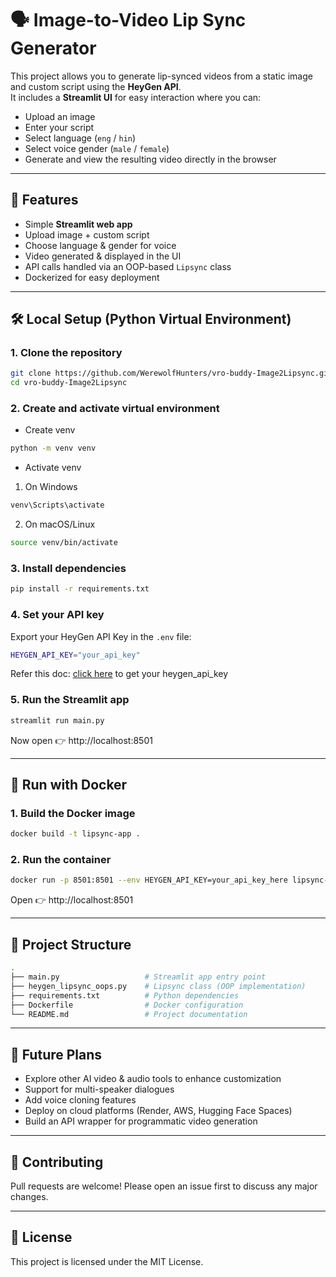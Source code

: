 # 🗣️ Image-to-Video Lip Sync Generator

This project allows you to generate lip-synced videos from a static image and custom script using the **HeyGen API**.  
It includes a **Streamlit UI** for easy interaction where you can:

- Upload an image
- Enter your script
- Select language (`eng` / `hin`)
- Select voice gender (`male` / `female`)
- Generate and view the resulting video directly in the browser

---

## 🚀 Features
- Simple **Streamlit web app**
- Upload image + custom script
- Choose language & gender for voice
- Video generated & displayed in the UI
- API calls handled via an OOP-based `Lipsync` class
- Dockerized for easy deployment

---

## 🛠️ Local Setup (Python Virtual Environment)

### 1. Clone the repository
```bash
git clone https://github.com/WerewolfHunters/vro-buddy-Image2Lipsync.git
cd vro-buddy-Image2Lipsync
```

### 2. Create and activate virtual environment
- Create venv
```bash
python -m venv venv
```

- Activate venv
1) On Windows
```bash
venv\Scripts\activate
```
2) On macOS/Linux
```bash
source venv/bin/activate
```

### 3. Install dependencies
```bash
pip install -r requirements.txt
```

### 4. Set your API key
Export your HeyGen API Key in the `.env` file:
```bash
HEYGEN_API_KEY="your_api_key"
```
Refer this doc: [click here](https://docs.google.com/document/d/1h1udFsGgkmIPpE8Xb6zC3hXNo2r8jPkvlVj81HyoNZc/edit?usp=sharing) to get your heygen_api_key

### 5. Run the Streamlit app
```bash
streamlit run main.py
```
Now open 👉 http://localhost:8501

---

## 🐳 Run with Docker

### 1. Build the Docker image
```bash
docker build -t lipsync-app .
```

### 2. Run the container
```bash
docker run -p 8501:8501 --env HEYGEN_API_KEY=your_api_key_here lipsync-app
```
Open 👉 http://localhost:8501

---

## 📂 Project Structure
```bash
.
├── main.py                   # Streamlit app entry point
├── heygen_lipsync_oops.py    # Lipsync class (OOP implementation)
├── requirements.txt          # Python dependencies
├── Dockerfile                # Docker configuration
└── README.md                 # Project documentation
```

---

## 🔮 Future Plans
- Explore other AI video & audio tools to enhance customization
- Support for multi-speaker dialogues
- Add voice cloning features
- Deploy on cloud platforms (Render, AWS, Hugging Face Spaces)
- Build an API wrapper for programmatic video generation

---

## 🤝 Contributing
Pull requests are welcome! Please open an issue first to discuss any major changes.

---

## 📜 License
This project is licensed under the MIT License.

